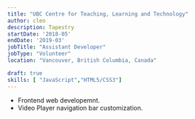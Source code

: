 ```yaml
---
title: "UBC Centre for Teaching, Learning and Technology"
author: cleo
description: Tapestry
startDate: '2018-05'
endDate: '2019-03'
jobTitle: "Assistant Developer"
jobType: "Volunteer"
location: "Vancouver, British Columbia, Canada"

draft: true
skills: [ "JavaScript","HTML5/CSS3"]
---
```

- Frontend web developemnt.
- Video Player navigation bar customization.